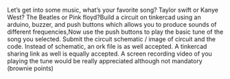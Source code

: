 Let’s get into some music, what’s your favorite song? Taylor swift or Kanye West? The Beatles or Pink floyd?Build a circuit on tinkercad using an arduino, buzzer, and push buttons which allows you to produce sounds of different frequencies,Now use the push buttons to play the basic tune of the song you selected. Submit the circuit schematic / image of circuit and the code. Instead of schematic, an ork file is as well accepted. A tinkercad sharing link as well is equally accepted. A screen recording video of you playing the tune would be really appreciated although not mandatory (brownie points) 
